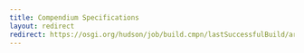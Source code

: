 ```yaml
---
title: Compendium Specifications
layout: redirect
redirect: https://osgi.org/hudson/job/build.cmpn/lastSuccessfulBuild/artifact/osgi.specs/generated/html/cmpn/index.html 
---
```


